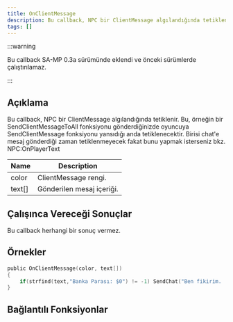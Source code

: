 ```yaml
---
title: OnClientMessage
description: Bu callback, NPC bir ClientMessage algılandığında tetiklenir.
tags: []
---
```


:::warning

Bu callback SA-MP 0.3a sürümünde eklendi ve önceki sürümlerde çalıştırılamaz.

:::

## Açıklama

Bu callback, NPC bir ClientMessage algılandığında tetiklenir. Bu, örneğin bir SendClientMessageToAll fonksiyonu gönderdiğinizde oyuncuya SendClientMessage fonksiyonu yansıdığı anda tetiklenecektir. Birisi chat'e mesaj gönderdiği zaman tetiklenmeyecek fakat bunu yapmak isterseniz bkz. NPC:OnPlayerText

| Name   | Description               |
| ------ | ------------------------- |
| color  | ClientMessage rengi.      |
| text[] | Gönderilen mesaj içeriği. |

## Çalışınca Vereceği Sonuçlar

Bu callback herhangi bir sonuç vermez.

## Örnekler

```c
public OnClientMessage(color, text[])
{
    if(strfind(text,"Banka Parası: $0") != -1) SendChat("Ben fikirim. :(");
}
```

## Bağlantılı Fonksiyonlar

